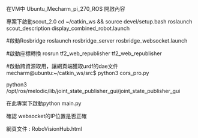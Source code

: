 
在VM中 Ubuntu_Mecharm_pi_270_ROS 開啟內容


專案下啟動scout_2.0
cd ~/catkin_ws && source devel/setup.bash
roslaunch scout_description display_combined_robot.launch

#啟動Rosbridge
roslaunch rosbridge_server rosbridge_websocket.launch

#啟動座標轉換
rosrun tf2_web_republisher tf2_web_republisher

#啟動跨資源取用，讓網頁端獲取urdf的dae文件
mecharm@ubuntu:~/catkin_ws/src$ python3 cors_pro.py

python3 /opt/ros/melodic/lib/joint_state_publisher_gui/joint_state_publisher_gui


在此專案下啟動python main.py

確認 websocket的IP位置是否正確

網頁文件 : RoboVisionHub.html
